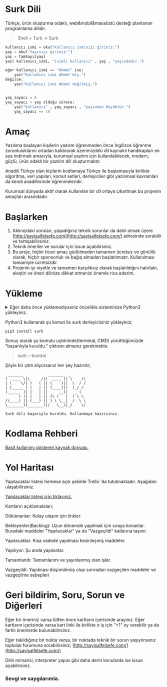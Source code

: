 
# Surk Dili
Türkçe, ürün oluşturma odaklı, web&mobil&masaüstü desteği planlanan programlama dilidir.

> Shell + Turk -> Surk

```python
kullanıcı_ismi = oku("Kullanıcı isminizi giriniz:")
yaş = oku("Yaşınızı giriniz:")
yaş = tamSayı(yaş)
yaz( kullanıcı_ismi, "isimli kullanıcı" , yaş , "yaşındadır.")

eğer kullanıcı_ismi == "Ahmet" ise:
	yaz("Kullanıcı ismi Ahmet'miş.")
değilse:
	yaz("Kullanıcı ismi Ahmet değilmiş.")


yaş_sayacı = 0
yaş_sayacı < yaş olduğu sürece:
	yaz("kullanıcı" , yaş_sayacı , "yaşından büyüktür.")
	yaş_sayacı += 10
```


# Amaç
Yazılıma başlayan kişilerin yazılım öğrenmeden önce İngilizce öğrenme zorunluluklarını ortadan kaldırarak üzerimizdeki dil kaynaklı handikapları en aza indirmek amacıyla, kurumsal yazılım için kullanılabilecek, modern, güçlü, ürün odaklı bir yazılım dili oluşturmaktır.

Anadili Türkçe olan kişilerin kodlamaya Türkçe ile başlamasıyla birlikte algoritma, veri yapıları, komut setleri, derleyiciler gibi yazılımsal kavramları da kendi anadillerinde öğrenmeleridir.

Kurumsal dünyada aktif olarak kullanılan bir dil ortaya çıkartmak bu projenin amaçları arasındadır.


# Başlarken
1. Aklınızdaki soruları, yaşadığınız teknik sorunlar da dahil olmak üzere [http://sayisalfelsefe.com](http://sayisalfelsefe.com/) adresinde sorabilir ve tartışabilirsiniz.
2. Teknik öneriler ve sorular için issue açabilirsiniz.
3. Bu proje, hiçbir ticari amaç güdülmeden tamamen ücretsiz ve gönüllü olarak, hiçbir sponsorluk ve bağış almadan başlatılmıştır. Kullanılması tamamiyle ücretsizdir.
4. Projenin iyi niyetle ve tamamen karşılıksız olarak başlatıldığını hatırlatır, eleştiri ve öneri dilinize dikkat etmenizi önemle rica ederim. 


# Yükleme

<details><summary>Eğer daha önce yüklemediyseniz öncelikle sisteminize Python3 yükleyiniz.</summary>
<p>


Şurk dili bir Python paketi olarak dağıtılır ve dilin yüklemek için cihazınızda Python yüklü olmalıdır.
Öncelikle şuradaki rehberi takip ederek sisteminize Python3 ü yükleyiniz. İşleminiz tamamlandığında pip 'i de yüklemiş olacaksınız. 

<details><summary>Eğer bash: $: command not found hatası alırsanız ve ne olduğunu bilmiyorsanız buradaki açıklamayı okuyunuz.</summary><p>


$ işareti sizin veri girdiğiniz uç birime girilecek komutun başına temsilen konur. Pek çok anlatımda denk gelirsiniz. Semboliktir. Bunu uçbirime yazmayın. Kopyalarken bu karakteri atlayın.
Burada dikkat etmeniz gereken şey $ işaretini terminale kopyalamamanız gerektiği. Yani;
Komşu şöyle ise; 

    $ sudo apt install python3.6
   Başındaki işareti($) silerek şu şekilde yapıştırınız;
   

    sudo apt install python3.6
</p>
</details>


[Türkçe Python kurulum rehberi](https://tutorial.djangogirls.org/tr/python_installation/)


</p>
</details>


Python3 kullanarak şu komut ile surk derleyicisiniz yükleyiniz;

    pip3 install surk

Sonuç olarak şu komutu uçbirimde(terminal, CMD) yürüttüğünüzde "başarılıyla kuruldu." çıktısını almanız gerekmekte.


> surk --kontrol

Şöyle bir çıktı alıyorsanız her şey hazırdır;

```
 _______           _______  _         
(  ____ \|\     /|(  ____ )| \    /\  
| (    \/| )   ( || (    )||  \  / /  
| (_____ | |   | || (____)||  (_/ /   
(_____  )| |   | ||     __)|   _ (    
      ) || |   | || (\ (   |  ( \ \   
/\____) || (___) || ) \ \__|  /  \ \  
\_______)(_______)|/   \__/|_/    \/  

Surk dili başarıyla kuruldu. Kullanmaya hazırsınız.
```


# Kodlama Rehberi
[Basit kullanımı gösteren kaynak dosyası.](https://github.com/surkdili/surk/blob/master/KAYNAK.md)



# Yol Haritası
Yapılacaklar listesi herkese açık şekilde Trello 'da tutulmaktadır. Aşağıdan ulaşabilirsiniz.


[Yapılacaklar listesi için tıklayınız.](https://trello.com/b/EhRreez1/programlama-dili-yol-haritas%C4%B1)

Kartların açıklamalaları;

Dökümanlar: Kolay ulaşım için linkler.

Bekleyenler(Backlog): Uzun dönemde yapılmak için sıraya konanlar. Buradaki maddeler "Yapılacaklar" ya da "Vazgeçildi" katlarına taşınır.

Yapılacaklar: Kısa vadede yapılması kesinleşmiş maddeler.

Yapılıyor: Şu anda yapılanlar.

Tamamlandı: Tamamlanmı ve yayınlanmış olan işler.

Vazgeçildi: Yapılması düşünülmüş olup sonradan vazgeçilen maddeler ve vazgeçilme sebepleri



# Geri bildirim, Soru, Sorun ve Diğerleri

Eğer bir öneriniz varsa lütfen önce kartların içerisinde arayınız. Eğer kartların içerisinde varsa kart linki ile birlikte o iş için "+1" oy verebilir ya da farklı önerilerde bulunabilirsiniz. 

Eğer takıldığınız bir nokta varsa, bir noktada teknik bir sorun yaşıyorsanız topluluk forumuna sorabilirsiniz; [http://sayisalfelsefe.com/](http://sayisalfelsefe.com/)

Dilin mimarisi, interpreter yapısı gibi daha derin konularda ise issue açabilirsiniz.


### Sevgi ve saygılarımla.

